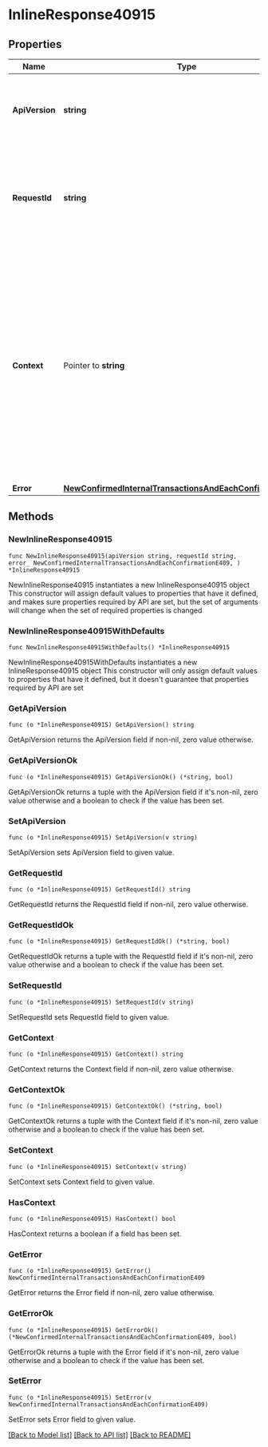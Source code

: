 # InlineResponse40915

## Properties

Name | Type | Description | Notes
------------ | ------------- | ------------- | -------------
**ApiVersion** | **string** | Specifies the version of the API that incorporates this endpoint. | 
**RequestId** | **string** | Defines the ID of the request. The &#x60;requestId&#x60; is generated by Crypto APIs and it&#39;s unique for every request. | 
**Context** | Pointer to **string** | In batch situations the user can use the context to correlate responses with requests. This property is present regardless of whether the response was successful or returned as an error. &#x60;context&#x60; is specified by the user. | [optional] 
**Error** | [**NewConfirmedInternalTransactionsAndEachConfirmationE409**](NewConfirmedInternalTransactionsAndEachConfirmationE409.md) |  | 

## Methods

### NewInlineResponse40915

`func NewInlineResponse40915(apiVersion string, requestId string, error_ NewConfirmedInternalTransactionsAndEachConfirmationE409, ) *InlineResponse40915`

NewInlineResponse40915 instantiates a new InlineResponse40915 object
This constructor will assign default values to properties that have it defined,
and makes sure properties required by API are set, but the set of arguments
will change when the set of required properties is changed

### NewInlineResponse40915WithDefaults

`func NewInlineResponse40915WithDefaults() *InlineResponse40915`

NewInlineResponse40915WithDefaults instantiates a new InlineResponse40915 object
This constructor will only assign default values to properties that have it defined,
but it doesn't guarantee that properties required by API are set

### GetApiVersion

`func (o *InlineResponse40915) GetApiVersion() string`

GetApiVersion returns the ApiVersion field if non-nil, zero value otherwise.

### GetApiVersionOk

`func (o *InlineResponse40915) GetApiVersionOk() (*string, bool)`

GetApiVersionOk returns a tuple with the ApiVersion field if it's non-nil, zero value otherwise
and a boolean to check if the value has been set.

### SetApiVersion

`func (o *InlineResponse40915) SetApiVersion(v string)`

SetApiVersion sets ApiVersion field to given value.


### GetRequestId

`func (o *InlineResponse40915) GetRequestId() string`

GetRequestId returns the RequestId field if non-nil, zero value otherwise.

### GetRequestIdOk

`func (o *InlineResponse40915) GetRequestIdOk() (*string, bool)`

GetRequestIdOk returns a tuple with the RequestId field if it's non-nil, zero value otherwise
and a boolean to check if the value has been set.

### SetRequestId

`func (o *InlineResponse40915) SetRequestId(v string)`

SetRequestId sets RequestId field to given value.


### GetContext

`func (o *InlineResponse40915) GetContext() string`

GetContext returns the Context field if non-nil, zero value otherwise.

### GetContextOk

`func (o *InlineResponse40915) GetContextOk() (*string, bool)`

GetContextOk returns a tuple with the Context field if it's non-nil, zero value otherwise
and a boolean to check if the value has been set.

### SetContext

`func (o *InlineResponse40915) SetContext(v string)`

SetContext sets Context field to given value.

### HasContext

`func (o *InlineResponse40915) HasContext() bool`

HasContext returns a boolean if a field has been set.

### GetError

`func (o *InlineResponse40915) GetError() NewConfirmedInternalTransactionsAndEachConfirmationE409`

GetError returns the Error field if non-nil, zero value otherwise.

### GetErrorOk

`func (o *InlineResponse40915) GetErrorOk() (*NewConfirmedInternalTransactionsAndEachConfirmationE409, bool)`

GetErrorOk returns a tuple with the Error field if it's non-nil, zero value otherwise
and a boolean to check if the value has been set.

### SetError

`func (o *InlineResponse40915) SetError(v NewConfirmedInternalTransactionsAndEachConfirmationE409)`

SetError sets Error field to given value.



[[Back to Model list]](../README.md#documentation-for-models) [[Back to API list]](../README.md#documentation-for-api-endpoints) [[Back to README]](../README.md)


